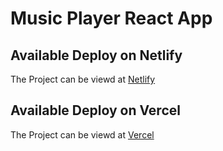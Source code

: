 # Music Player React App

## Available Deploy on Netlify

The Project can be viewd at [Netlify]()

## Available Deploy on Vercel

The Project can be viewd at [Vercel]()

